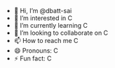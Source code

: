 - 👋 Hi, I’m @dbatt-sai
- 👀 I’m interested in C
- 🌱 I’m currently learning C
- 💞️ I’m looking to collaborate on C
- 📫 How to reach me C
- 😄 Pronouns: C
- ⚡ Fun fact: C

<!---
dbatt-sai/dbatt-sai is a ✨ special ✨ repository because its `README.md` (this file) appears on your GitHub profile.
You can click the Preview link to take a look at your changes.
--->
